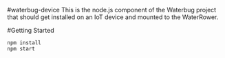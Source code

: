 #waterbug-device
This is the node.js component of the Waterbug project that should get installed on an IoT device and mounted to the WaterRower.

#Getting Started
```
npm install
npm start
```
